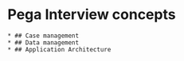 # Pega Interview concepts

    * ## Case management
    * ## Data management
    * ## Application Architecture 